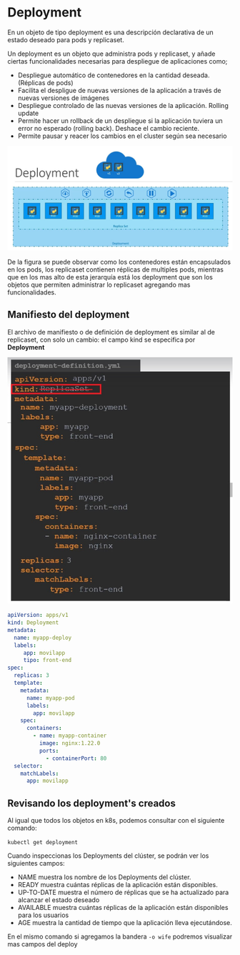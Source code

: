 # Deployment

En un objeto de tipo deployment es una descripción declarativa de un estado deseado para pods y replicaset.

Un deployment es un objeto que administra pods y replicaset, y añade ciertas funcionalidades necesarias para despliegue de aplicaciones como;

- Despliegue automático de contenedores en la cantidad deseada. (Réplicas de pods)
- Facilita el despligue de nuevas versiones de la aplicación a través de nuevas versiones de imágenes
- Despliegue controlado de las nuevas versiones de la aplicación. Rolling update
- Permite hacer un rollback de un despliegue si la aplicación tuviera un error no esperado (rolling back). Deshace el cambio reciente.  
- Permite pausar y reacer los cambios en el cluster según sea necesario

![Deployment](../img/arq_deploy.jpg)

De la figura se puede observar como los contenedores están encapsulados en los pods, los replicaset contienen réplicas de multiples pods, mientras que en los mas alto de esta jerarquía está los deployment que son los objetos que permiten administrar lo replicaset agregando mas funcionalidades.

## Manifiesto del deployment

El archivo de manifiesto o de definición de deployment es similar al de replicaset, con solo un cambio: el campo kind se especifica por **Deployment**

![Deploy definition file](../img/deploy_definition_file.jpg)

~~~yaml
apiVersion: apps/v1
kind: Deployment
metadata:
  name: myapp-deploy
  labels:
     app: movilapp
     tipo: front-end
spec:
  replicas: 3
  template:
    metadata:
      name: myapp-pod
      labels:
        app: movilapp
    spec:
      containers:
        - name: myapp-container
          image: nginx:1.22.0
          ports:
            - containerPort: 80
  selector:
    matchLabels:
      app: movilapp
~~~

## Revisando los deployment's creados

Al igual que todos los objetos en k8s, podemos consultar con el siguiente comando:

`kubectl get deployment`

Cuando inspeccionas los Deployments del clúster, se podrán ver los siguientes campos:

- NAME muestra los nombre de los Deployments del clúster.
- READY muestra cuántas réplicas de la aplicación están disponibles.
- UP-TO-DATE muestra el número de réplicas que se ha actualizado para alcanzar el estado deseado
- AVAILABLE muestra cuántas réplicas de la aplicación están disponibles para los usuarios
- AGE muestra la cantidad de tiempo que la aplicación lleva ejecutándose.

En el mismo comando si agregamos la bandera `-o wife` podremos visualizar mas campos del deploy




